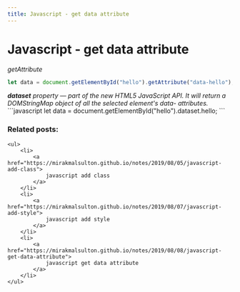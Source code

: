 ```yaml
---
title: Javascript - get data attribute
---
```


<h1 class="header">Javascript - get data attribute</h1>

<i>getAttribute</i>
```javascript
let data = document.getElementById("hello").getAttribute("data-hello");
```

<i>
    <b>dataset</b> property — part of the new HTML5 JavaScript API.
    It will return a DOMStringMap object of all the selected element's data- attributes.
</i>
```javascript
let data = document.getElementById("hello").dataset.hello;
```


<div class="related_posts_block">
    <h3>Related posts:</h3>

    <ul>
        <li>
            <a href="https://mirakmalsulton.github.io/notes/2019/08/05/javascript-add-class">
                javascript add class
            </a>
        </li>
        <li>
            <a href="https://mirakmalsulton.github.io/notes/2019/08/07/javascript-add-style">
                javascript add style
            </a>
        </li>
        <li>
            <a href="https://mirakmalsulton.github.io/notes/2019/08/08/javascript-get-data-attribute">
                javascript get data attribute
            </a>
        </li>
    </ul>
</div>